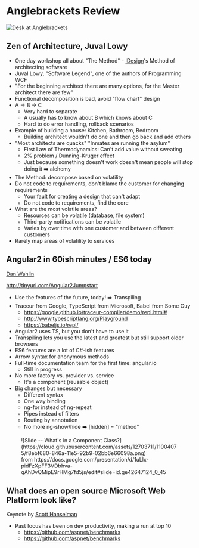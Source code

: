 # Anglebrackets Review

![Desk at Anglebrackets](https://cloud.githubusercontent.com/assets/12703711/11003403/1df31516-8467-11e5-9db2-5b6f831a09a2.jpg)

## Zen of Architecture, Juval Lowy

* One day workshop all about "The Method" - [IDesign](http://idesign.net/)'s Method of architecting software
* Juval Lowy, "Software Legend", one of the authors of Programming WCF
* "For the beginning architect there are many options, for the Master architect there are few"
* Functional decomposition is bad, avoid "flow chart" design
* A -> B -> C
  * Very hard to separate
  * A usually has to know about B which knows about C
  * Hard to do error handling, rollback scenarios
* Example of building a house: Kitchen, Bathroom, Bedroom
  * Building architect wouldn't do one and then go back and add others
* "Most architects are quacks" "Inmates are running the asylum"
  * First Law of Thermodynamics: Can't add value without sweating
  * 2% problem / Dunning-Kruger effect
  * Just because something doesn't work doesn't mean people will stop doing it :arrow_right: alchemy
* The Method: decompose based on volatility
* Do not code to requirements, don't blame the customer for changing requirements
  * Your fault for creating a design that can't adapt
  * Do not code to requirements, find the core
* What are the most volatile areas?
  * Resources can be volatile (database, file system)
  * Third-party notifications can be volatile
  * Varies by over time with one customer and between different customers
* Rarely map areas of volatility to services

## Angular2 in 60ish minutes / ES6 today
[Dan Wahlin](https://weblogs.asp.net/dwahlin)

http://tinyurl.com/Angular2Jumpstart

* Use the features of the future, today! :arrow_right: Transpiling
* Traceur from Google, TypeScript from Microsoft, Babel from Some Guy
  * https://google.github.io/traceur-compiler/demo/repl.html#
  * http://www.typescriptlang.org/Playground
  * https://babeljs.io/repl/
* Angular2 uses TS, but you don't have to use it
 * Transpiling lets you use the latest and greatest but still support older browsers
 * ES6 features are a lot of C#-ish features
  * Arrow syntax for anonymous methods
* Full-time documentation team for the first time: angular.io
  * Still in progress
* No more factory vs. provider vs. service
  * It's a component (reusable object)
* Big changes but necessary
  * Different syntax
  * One way binding
  * ng-for instead of ng-repeat
  * Pipes instead of filters
  * Routing by annotation
  * No more ng-show/hide :arrow_right: [hidden] = "method"
<figure>
![Slide -- What's in a Component Class?](https://cloud.githubusercontent.com/assets/12703711/11004075/f8ebf680-846a-11e5-92b9-02bb6e66098a.png)
<figcaption>from https://docs.google.com/presentation/d/1uLlx-pidFzXpFF3VDbhva-qAhDvQMipE9rHMg7fd5js/edit#slide=id.ge42647124_0_45</figcaption>
</figure>

## What does an open source Microsoft Web Platform look like?
Keynote by [Scott Hanselman](http://www.hanselman.com/blog/)

* Past focus has been on dev productivity, making a run at top 10
  * https://github.com/aspnet/benchmarks
  * https://github.com/aspnet/benchmarks
